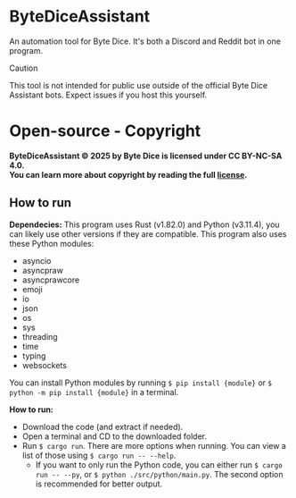 # ByteDiceAssistant
An automation tool for Byte Dice. It's both a Discord and Reddit bot in one program.

> [!CAUTION]
> This tool is not intended for public use outside of the official Byte Dice Assistant bots. Expect issues if you host this yourself.

# Open-source - Copyright

**ByteDiceAssistant © 2025 by Byte Dice is licensed under CC BY-NC-SA 4.0.**\
**You can learn more about copyright by reading the full [license](/LICENSE.txt).**

## How to run
**Dependecies:** This program uses Rust (v1.82.0) and Python (v3.11.4), you can likely use other versions if they are compatible. This program also uses these Python modules:
* asyncio
* asyncpraw
* asyncprawcore
* emoji
* io
* json
* os
* sys
* threading
* time
* typing
* websockets

You can install Python modules by running `$ pip install {module}` or `$ python -m pip install {module}` in a terminal.

**How to run:**
* Download the code (and extract if needed).
* Open a terminal and CD to the downloaded folder.
* Run `$ cargo run`. There are more options when running. You can view a list of those using `$ cargo run -- --help`.
  * If you want to only run the Python code, you can either run `$ cargo run -- --py`, or `$ python ./src/python/main.py`. The second option is recommended for better output.